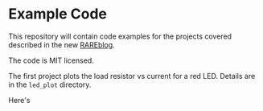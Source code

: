 # Example Code

This repository will contain code examples for the projects covered described in the new [RAREblog](https://rareblog.substack.com).

The code is MIT licensed.

The first project plots the load resistor vs current for a red LED. Details are in the `led_plot` directory.

Here's 

